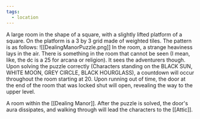 ```yaml
---
tags:
  - location
---
```

A large room in the shape of a square, with a slightly lifted platform of a square. On the platform is a 3 by 3 grid made of weighted tiles. The pattern is as follows: 
![[DealingManorPuzzle.png]]
In the room, a strange heaviness lays in the air. There is something in the room that cannot be seen (I mean, like, the dc is a 25 for arcana or religion). It sees the adventurers though. Upon solving the puzzle correctly (Characters standing on the BLACK SUN, WHITE MOON, GREY CIRCLE, BLACK HOURGLASS), a countdown will occur throughout the room starting at 20. Upon running out of time, the door at the end of the room that was locked shut will open, revealing the way to the upper level.

A room within the [[Dealing Manor]]. After the puzzle is solved, the door's aura dissipates, and walking through will lead the characters to the [[Attic]].